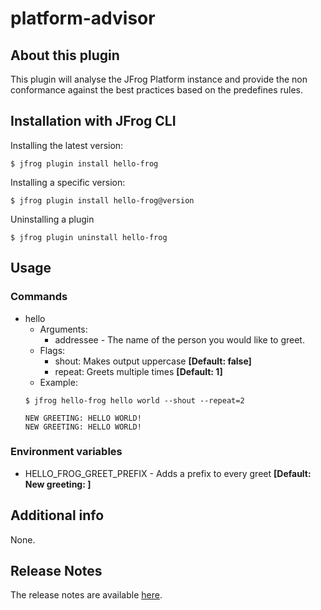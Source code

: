 # platform-advisor

## About this plugin
This plugin will analyse the JFrog Platform instance and provide the non conformance against the best practices based on the predefines rules.

## Installation with JFrog CLI
Installing the latest version:

`$ jfrog plugin install hello-frog`

Installing a specific version:

`$ jfrog plugin install hello-frog@version`

Uninstalling a plugin

`$ jfrog plugin uninstall hello-frog`

## Usage
### Commands
* hello
    - Arguments:
        - addressee - The name of the person you would like to greet.
    - Flags:
        - shout: Makes output uppercase **[Default: false]**
        - repeat: Greets multiple times **[Default: 1]**
    - Example:
    ```
  $ jfrog hello-frog hello world --shout --repeat=2
  
  NEW GREETING: HELLO WORLD!
  NEW GREETING: HELLO WORLD!
  ```

### Environment variables
* HELLO_FROG_GREET_PREFIX - Adds a prefix to every greet **[Default: New greeting: ]**

## Additional info
None.

## Release Notes
The release notes are available [here](RELEASE.md).
